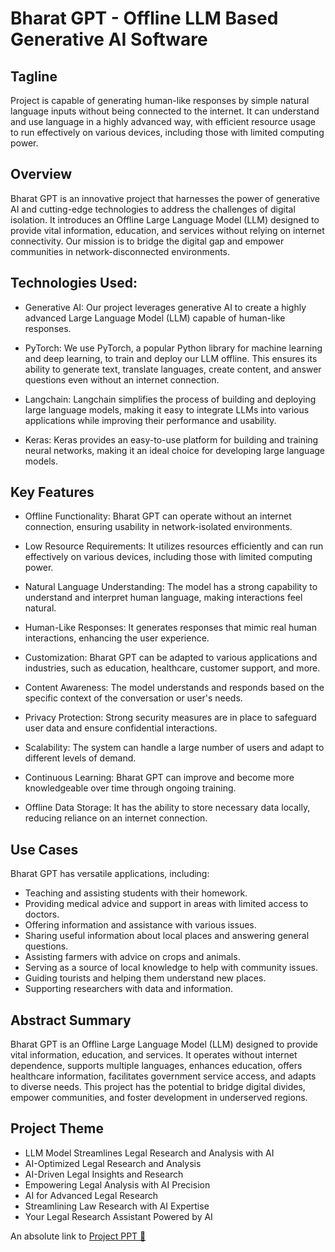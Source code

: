 # Bharat GPT - Offline LLM Based Generative AI Software

## Tagline
Project is capable of generating human-like responses by simple natural language inputs without being connected to the internet. It can understand and use language in a highly advanced way, with efficient resource usage to run effectively on various devices, including those with limited computing power.

## Overview
Bharat GPT is an innovative project that harnesses the power of generative AI and cutting-edge technologies to address the challenges of digital isolation. It introduces an Offline Large Language Model (LLM) designed to provide vital information, education, and services without relying on internet connectivity. Our mission is to bridge the digital gap and empower communities in network-disconnected environments.

## Technologies Used:

- Generative AI: Our project leverages generative AI to create a highly advanced Large Language Model (LLM) capable of human-like responses.

- PyTorch: We use PyTorch, a popular Python library for machine learning and deep learning, to train and deploy our LLM offline. This ensures its ability to generate text, translate languages, create content, and answer questions even without an internet connection.

- Langchain: Langchain simplifies the process of building and deploying large language models, making it easy to integrate LLMs into various applications while improving their performance and usability.

- Keras: Keras provides an easy-to-use platform for building and training neural networks, making it an ideal choice for developing large language models.

## Key Features
- Offline Functionality: Bharat GPT can operate without an internet connection, ensuring usability in network-isolated environments.

- Low Resource Requirements: It utilizes resources efficiently and can run effectively on various devices, including those with limited computing power.

- Natural Language Understanding: The model has a strong capability to understand and interpret human language, making interactions feel natural.

- Human-Like Responses: It generates responses that mimic real human interactions, enhancing the user experience.

- Customization: Bharat GPT can be adapted to various applications and industries, such as education, healthcare, customer support, and more.

- Content Awareness: The model understands and responds based on the specific context of the conversation or user's needs.

- Privacy Protection: Strong security measures are in place to safeguard user data and ensure confidential interactions.

- Scalability: The system can handle a large number of users and adapt to different levels of demand.

- Continuous Learning: Bharat GPT can improve and become more knowledgeable over time through ongoing training.

- Offline Data Storage: It has the ability to store necessary data locally, reducing reliance on an internet connection.

## Use Cases
Bharat GPT has versatile applications, including:

- Teaching and assisting students with their homework.
- Providing medical advice and support in areas with limited access to doctors.
- Offering information and assistance with various issues.
- Sharing useful information about local places and answering general questions.
- Assisting farmers with advice on crops and animals.
- Serving as a source of local knowledge to help with community issues.
- Guiding tourists and helping them understand new places.
- Supporting researchers with data and information.
  
## Abstract Summary
Bharat GPT is an Offline Large Language Model (LLM) designed to provide vital information, education, and services. It operates without internet dependence, supports multiple languages, enhances education, offers healthcare information, facilitates government service access, and adapts to diverse needs. This project has the potential to bridge digital divides, empower communities, and foster development in underserved regions.

## Project Theme
- LLM Model Streamlines Legal Research and Analysis with AI
- AI-Optimized Legal Research and Analysis
- AI-Driven Legal Insights and Research
- Empowering Legal Analysis with AI Precision
- AI for Advanced Legal Research
- Streamlining Law Research with AI Expertise
- Your Legal Research Assistant Powered by AI


An absolute link to [Project PPT 🔗](https://drive.google.com/file/d/1ZaiqpLM50VRfepChV6yWJDKHyVca8WwU/view?usp=drivesdk)


